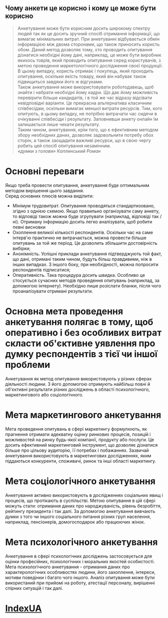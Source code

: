  ## Чому анкети це корисно і кому це може бути корисно

 >Анкетування може бути корисним досить широкому спектру людей так як це досить зручний спосіб отримання інформації, що вимагає мінімальних витрат. При анкетуванні відбувається обмін інформацією між двома сторонами, що також приносить користь обом. Даний метод дозволяє тому, хто проводить опитування дізнатися необхідні йому дані, наприклад, це може бути виробник якихось товрів, який проводить опитування серед користувачів, з метою проведення маркетологічного дослідження своєї продукції. В цьому випадку, користь отримає і покупець, який проходить опитування, оскільки якість товару, який він набуває також підвищиться завдяки його ж відгуками.  
 Також анкетування може використовувати роботодавець, щоб знайти і набрати необхідні йому кадри. Що дає йому можливість перевірити більше  кандидатів, і в той же час відразу відсівати невідповідні варіанти. Це прекрасна альтернатива класичним співбесідам, оскільки вимагає меншої витрати ресурсів. Тим, кого опитують, в цьому випадку, не потрібно витрачати час сидячи в очікуванні співбесіди і результату. Заповнивши анкету онлайн їм залишається лише чекати результату.  
 Таким чином, анкетування, крім того, що є ефективним методом збору необхідних даних, дозволяє задовольнити потребу обох сторін, а також заощадити важливі ресурси, що в свою чергу робить цей спосіб опитування незамінним.  
 *«думки з голови» Каплинський Роман*

 # Oсновні переваги
Якщо треба провести опитування, анкетування буде оптимальним методом вирішення цього завдання.  
Серед основних плюсів можна виділити:
 * Mінімум трудовитрат. Опитування проводяться стандартизовано, згідно з однією схемою. Якщо правильно організувати саму анкету, то відповіді також можна буде згрупувати (наприклад, відповіді так / ні). Отриману інформацію досить легко аналізувати, щоб робити певні висновки
 * Oхоплення великої кількості респондентів. Оскільки час на саме інтерв'ю практично не витрачається, можна провести більше опитувань за той же період. Це дозволить збільшити достовірність вибірки;
 * Aнонімність. Успішні приклади анкетування підтверджують той факт, що дані, отримані таким чином, будуть більш правдивими, ніж в інших випадках. З іншого боку, при необхідності, можна попросити респондентів підписатися;
 * Oперативність. Така процедура досить швидка. Особливо це стосується сучасних методів проведення опитувань (наприклад, за допомогою інтернету). Необхідно лише розіслати бланки, після чого проаналізувати отримані результати.

# Основна мета проведення анкетування полягає в тому, щоб оперативно і без особливих витрат скласти об'єктивне уявлення про думку респондентів з тієї чи іншої проблеми

Анкетування як метод опитування використовують у різних сферах діяльності людини. З його допомогою отримують найбільш повні й об'єктивні результати різних досліджень в області психологічного, маркетингового або соціологічного.

# Мета маркетингового анкетування

Мета проведення опитувань в сфері маркетингу формулюють, як прагнення отримати адекватну оцінку ринкових процесів, позицій і можливостей на ринку будь-якої компанії, продукту або послуги. Це досить ефективний маркетинговий інструмент, що дозволяє дізнатися більше про цільову аудиторію, її потребах і побажаннях. Зазвичай анкетування використовують в маркетингових дослідженнях, яким піддаються конкуренти, споживачі, ринок та інші області маркетингу.

# Мета соціологічного анкетування

Анкетування активно використовують в дослідженнях соціальних явищ і процесів, що протікають в суспільстві. Метою опитування в цій сфері можуть стати: отримання даних про народжуваність, рівень безробіття, рейтингу президента і так далі. За допомогою анкетування вивчають думки з того чи іншого соціального питання різних груп населення, наприклад, пенсіонерів, домогосподарок або працюючих жінок.

# Мета психологічного анкетування

Анкетування в сфері психологічних досліджень застосовується для оцінки професійних, психологічних і моральних якостей особистості. Мета психологічного анкетування - отримання даних про характерологічних особливостях людини, його захоплення, інтереси, мотиви поведінки і багато чого іншого. Аналіз опитування може бути використаний при прийомі на роботу, атестації персоналу, вирішенні спірних ситуацій і так далі.

# [IndexUA](https://github.com/ip-85/System-Dynamics/blob/master/Theory/IndexUA.md)